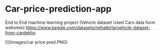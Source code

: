 # Car-price-prediction-app
End to End machine learning project (Vehicle dataset Used Cars data form websites) 
https://www.kaggle.com/datasets/nehalbirla/vehicle-dataset-from-cardekho

![](images/car price pred.PNG)
